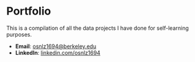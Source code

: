 # Portfolio

This is a compilation of all the data projects I have done for self-learning purposes.

- **Email**: osnlz1694@berkeley.edu
- **LinkedIn**: [linkedin.com/osnlz1694](https://www.linkedin.com/in/osnlz1694/)
